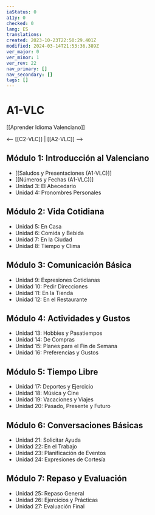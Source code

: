 ```yaml
---
iaStatus: 0
a11y: 0
checked: 0
lang: ES
translations: 
created: 2023-10-23T22:50:29.401Z
modified: 2024-03-14T21:53:36.389Z
ver_major: 0
ver_minor: 1
ver_rev: 22
nav_primary: []
nav_secondary: []
tags: []
---
```

# A1-VLC

[[Aprender Idioma Valenciano]]

<-- [[C2-VLC]] | [[A2-VLC]] -->

## Módulo 1: Introducción al Valenciano

- [[Saludos y Presentaciones (A1-VLC)]]
- [[Números y Fechas (A1-VLC)]]
- Unidad 3: El Abecedario
- Unidad 4: Pronombres Personales

## Módulo 2: Vida Cotidiana

- Unidad 5: En Casa
- Unidad 6: Comida y Bebida
- Unidad 7: En la Ciudad
- Unidad 8: Tiempo y Clima

## Módulo 3: Comunicación Básica

- Unidad 9: Expresiones Cotidianas
- Unidad 10: Pedir Direcciones
- Unidad 11: En la Tienda
- Unidad 12: En el Restaurante

## Módulo 4: Actividades y Gustos

- Unidad 13: Hobbies y Pasatiempos
- Unidad 14: De Compras
- Unidad 15: Planes para el Fin de Semana
- Unidad 16: Preferencias y Gustos

## Módulo 5: Tiempo Libre

- Unidad 17: Deportes y Ejercicio
- Unidad 18: Música y Cine
- Unidad 19: Vacaciones y Viajes
- Unidad 20: Pasado, Presente y Futuro

## Módulo 6: Conversaciones Básicas

- Unidad 21: Solicitar Ayuda
- Unidad 22: En el Trabajo
- Unidad 23: Planificación de Eventos
- Unidad 24: Expresiones de Cortesía

## Módulo 7: Repaso y Evaluación

- Unidad 25: Repaso General
- Unidad 26: Ejercicios y Prácticas
- Unidad 27: Evaluación Final

